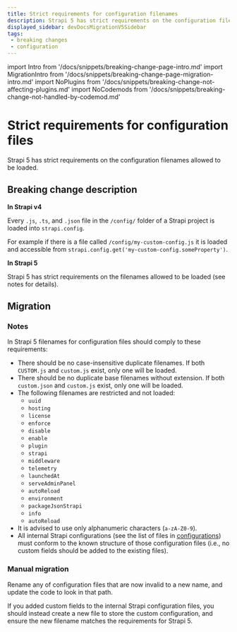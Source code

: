 ```yaml
---
title: Strict requirements for configuration filenames
description: Strapi 5 has strict requirements on the configuration filenames allowed to be loaded.
displayed_sidebar: devDocsMigrationV5Sidebar
tags:
 - breaking changes
 - configuration
---
```


import Intro from '/docs/snippets/breaking-change-page-intro.md'
import MigrationIntro from '/docs/snippets/breaking-change-page-migration-intro.md'
import NoPlugins from '/docs/snippets/breaking-change-not-affecting-plugins.md'
import NoCodemods from '/docs/snippets/breaking-change-not-handled-by-codemod.md'

# Strict requirements for configuration files

Strapi 5 has strict requirements on the configuration filenames allowed to be loaded.
<Intro />
<NoPlugins />
<NoCodemods />

## Breaking change description

<SideBySideContainer>

<SideBySideColumn>

**In Strapi v4**

Every `.js`, `.ts`, and `.json` file in the `/config/` folder of a Strapi project is loaded into `strapi.config`.

For example if there is a file called `/config/my-custom-config.js` it is loaded and accessible from `strapi.config.get('my-custom-config.someProperty')`.

</SideBySideColumn>

<SideBySideColumn>

**In Strapi 5**

Strapi 5 has strict requirements on the filenames allowed to be loaded (see notes for details).

</SideBySideColumn>

</SideBySideContainer>

## Migration

<MigrationIntro />

### Notes

In Strapi 5 filenames for configuration files should comply to these requirements:

- There should be no case-insensitive duplicate filenames. If both `CUSTOM.js` and `custom.js` exist, only one will be loaded.
- There should be no duplicate base filenames without extension. If both `custom.json` and `custom.js` exist, only one will be loaded.
- The following filenames are restricted and not loaded:
    - `uuid`
    - `hosting`
    - `license`
    - `enforce`
    - `disable`
    - `enable`
    - `plugin`
    - `strapi`
    - `middleware`
    - `telemetry`
    - `launchedAt`
    - `serveAdminPanel`
    - `autoReload`
    - `environment`
    - `packageJsonStrapi`
    - `info`
    - `autoReload`
- It is advised to use only alphanumeric characters (`a-zA-Z0-9`).
- All internal Strapi configurations (see the list of files in [configurations](/dev-docs/configurations)) must conform to the known structure of those configuration files (i.e., no custom fields should be added to the existing files).

### Manual migration

Rename any of configuration files that are now invalid to a new name, and update the code to look in that path.

If you added custom fields to the internal Strapi configuration files, you should instead create a new file to store the custom configuration, and ensure the new filename matches the requirements for Strapi 5.
